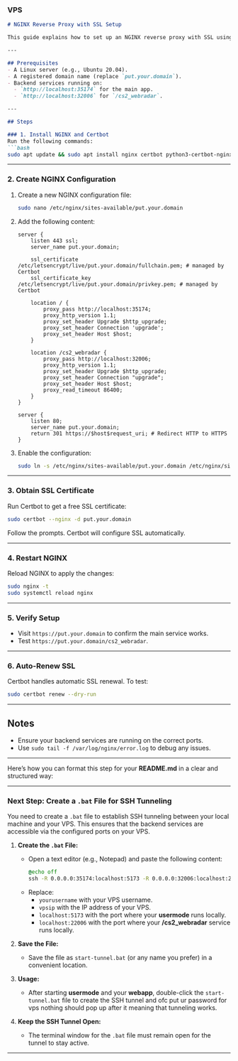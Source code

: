 ### VPS 

```markdown
# NGINX Reverse Proxy with SSL Setup

This guide explains how to set up an NGINX reverse proxy with SSL using Certbot for **`put.your.domain`**.

---

## Prerequisites
- A Linux server (e.g., Ubuntu 20.04).
- A registered domain name (replace `put.your.domain`).
- Backend services running on:
  - `http://localhost:35174` for the main app.
  - `http://localhost:32006` for `/cs2_webradar`.

---

## Steps

### 1. Install NGINX and Certbot
Run the following commands:
```bash
sudo apt update && sudo apt install nginx certbot python3-certbot-nginx -y
```

---

### 2. Create NGINX Configuration
1. Create a new NGINX configuration file:
   ```bash
   sudo nano /etc/nginx/sites-available/put.your.domain
   ```

2. Add the following content:
   ```nginx
   server {
       listen 443 ssl;
       server_name put.your.domain;

       ssl_certificate /etc/letsencrypt/live/put.your.domain/fullchain.pem; # managed by Certbot
       ssl_certificate_key /etc/letsencrypt/live/put.your.domain/privkey.pem; # managed by Certbot

       location / {
           proxy_pass http://localhost:35174;
           proxy_http_version 1.1;
           proxy_set_header Upgrade $http_upgrade;
           proxy_set_header Connection 'upgrade';
           proxy_set_header Host $host;
       }

       location /cs2_webradar {
           proxy_pass http://localhost:32006;
           proxy_http_version 1.1;
           proxy_set_header Upgrade $http_upgrade;
           proxy_set_header Connection "upgrade";
           proxy_set_header Host $host;
           proxy_read_timeout 86400;
       }
   }

   server {
       listen 80;
       server_name put.your.domain;
       return 301 https://$host$request_uri; # Redirect HTTP to HTTPS
   }
   ```

3. Enable the configuration:
   ```bash
   sudo ln -s /etc/nginx/sites-available/put.your.domain /etc/nginx/sites-enabled/
   ```

---

### 3. Obtain SSL Certificate
Run Certbot to get a free SSL certificate:
```bash
sudo certbot --nginx -d put.your.domain
```

Follow the prompts. Certbot will configure SSL automatically.

---

### 4. Restart NGINX
Reload NGINX to apply the changes:
```bash
sudo nginx -t
sudo systemctl reload nginx
```

---

### 5. Verify Setup
- Visit `https://put.your.domain` to confirm the main service works.
- Test `https://put.your.domain/cs2_webradar`.

---

### 6. Auto-Renew SSL
Certbot handles automatic SSL renewal. To test:
```bash
sudo certbot renew --dry-run
```

---

## Notes
- Ensure your backend services are running on the correct ports.
- Use `sudo tail -f /var/log/nginx/error.log` to debug any issues.

---

Here’s how you can format this step for your **README.md** in a clear and structured way:

---

### Next Step: Create a `.bat` File for SSH Tunneling

You need to create a `.bat` file to establish SSH tunneling between your local machine and your VPS. This ensures that the backend services are accessible via the configured ports on your VPS.

1. **Create the `.bat` File:**
   - Open a text editor (e.g., Notepad) and paste the following content:
     ```bat
     @echo off
     ssh -R 0.0.0.0:35174:localhost:5173 -R 0.0.0.0:32006:localhost:22006 yourusername@vpsip -N
     ```
   - Replace:
     - `yourusername` with your VPS username.
     - `vpsip` with the IP address of your VPS.
     - `localhost:5173` with the port where your **usermode** runs locally.
     - `localhost:22006` with the port where your **/cs2_webradar** service runs locally.

2. **Save the File:**
   - Save the file as `start-tunnel.bat` (or any name you prefer) in a convenient location.

3. **Usage:**
   - After starting **usermode** and your **webapp**, double-click the `start-tunnel.bat` file to create the SSH tunnel and ofc put ur password for vps nothing should pop up after it meaning that tunneling works.

4. **Keep the SSH Tunnel Open:**
   - The terminal window for the `.bat` file must remain open for the tunnel to stay active.

---


